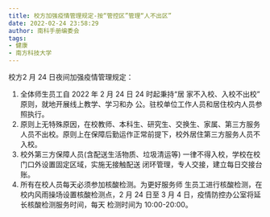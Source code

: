 ```yaml
---
title: 校方加强疫情管理规定-按“管控区”管理“人不出区”
date: 2022-02-24 23:58:29
author: 南科手册编委会
tags:
- 健康
- 南方科技大学
---
```


校方2 月 24 日夜间加强疫情管理规定：

1. 全体师生员工自 2022 年 2 月 24 日 24 时起秉持“居 家不入校、入校不出校” 原则，就地开展线上教学、学习和办 公。驻校单位工作人员和居住校内人员参照执行。
2. 原则上无特殊原因，在校教师、本科生、研究生、交换生、家属、第三方服务人员不出校。原则上在保障后勤运作正常前提下，校外居住第三方服务人员不入校。
3. 校外第三方保障人员(含配送生活物质、垃圾清运等) 一律不得入校，学校在校门口外设置固定区域，实施无接触配送 闭环管理，专人交接，建立每日交接台账。
4. 所有在校人员每天必须参加核酸检测。为更好服务师 生员工进行核酸检测，在校内风雨操场设置核酸检测点，2 月 24 日至 3 月 4 日，疫情防控办公室将延长核酸检测服务时间，每天 检测时间为 10:00-20:00。


